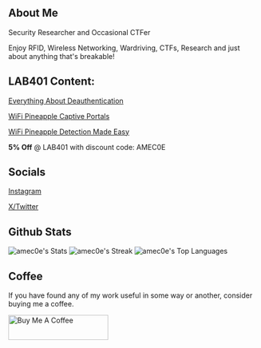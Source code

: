## About Me

Security Researcher and Occasional CTFer

Enjoy RFID, Wireless Networking, Wardriving, CTFs, Research and just about anything that's breakable!

## LAB401 Content:

[Everything About Deauthentication](https://lab401.com/blogs/academy/deauth)

[WiFi Pineapple Captive Portals](https://lab401.com/blogs/academy/wifi-pineapple-portals-with-amecoe)

[WiFi Pineapple Detection Made Easy](https://lab401.com/blogs/academy/wifi-pineapple-detection-made-easy-pinescan-multissid-in-action-with-the-feberis-pro-for-your-flipper-zero)

**5% Off** @ LAB401 with discount code: AMEC0E

## Socials

[Instagram](https://www.instagram.com/amec0e)

[X/Twitter](https://x.com/amec0e)

## Github Stats

![amec0e's Stats](https://github-readme-stats.vercel.app/api?username=amec0e&theme=tokyonight&show_icons=true&hide_border=true&count_private=false)
![amec0e's Streak](https://github-readme-streak-stats.herokuapp.com/?user=amec0e&theme=tokyonight&hide_border=true)
![amec0e's Top Languages](https://github-readme-stats.vercel.app/api/top-langs/?username=amec0e&theme=tokyonight&show_icons=true&hide_border=true&layout=compact)

## Coffee

If you have found any of my work useful in some way or another, consider buying me a coffee.

<a href="https://www.buymeacoffee.com/amec0e" target="_blank"><img src="https://cdn.buymeacoffee.com/buttons/v2/default-blue.png" alt="Buy Me A Coffee" style="height: 50px !important;width: 200px !important;" ></a>
